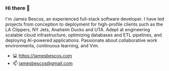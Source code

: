 ### Hi there 👋

I'm James Bescos, an experienced full-stack software developer. I have led projects from conception to 
deployment for high-profile clients such as the LA Clippers, NY Jets, Anaheim Ducks and UTA. Adept at 
engineering scalable cloud infrastructure, optimizing databases and ETL pipelines, and deploying AI-powered 
applications. Passionate about collaborative work environments, continuous learning, and Vim.

- :computer: https://jamesbescos.com
- :mailbox: jamesbescos@gmail.com

